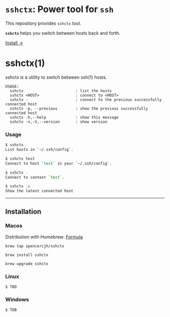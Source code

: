 # `sshctx`: Power tool for `ssh`

This repository provides `sshctx` tool.

**`sshctx`** helps you switch between hosts back and forth.

[Install &rarr;](#Installation)

# sshctx(1)

sshctx is a utility to switch between ssh(1) hosts.

```
USAGE:
  sshctx                       : list the hosts
  sshctx <HOST>                : connect to <HOST>
  sshctx -                     : connect to the previous successfully connected host
  sshctx -p, --previous        : show the previous successfully connected host
  sshctx -h,--help             : show this message
  sshctx -v,-V,--version       : show version
```

### Usage

```sh
$ sshctx
List hosts in `~/.ssh/config`.

$ sshctx test
Connect to host `test` in your `~/.ssh/config`.

$ sshctx -
Connect to context `test`.

$ sshctx -p
Show the latest connected host
```

-----

## Installation

### Macos

Distribution with Homebrew: [Formula](https://github.com/spencercjh/homebrew-sshctx)

```shell
brew tap spencercjh/sshctx

brew install sshctx

brew upgrade sshctx
```

### Linux

```shell
$ TBD
```

### Windows

```shell
$ TDB
```
